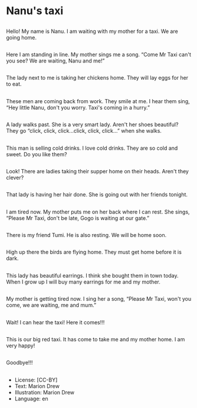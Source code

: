 # Nanu's taxi

##
Hello! My name is Nanu. I am waiting with my mother for a
taxi. We are going home.

##
Here I am standing in line. My mother sings me a song.
“Come Mr Taxi can't you see? We are waiting, Nanu and me!”

##
The lady next to me is taking her chickens home. They will
lay eggs for her to eat.

##
These men are coming back from work. They smile at me. I
hear them sing, “Hey little Nanu, don't you worry. Taxi's
coming in a hurry.”

##
A lady walks past. She is a very smart lady. Aren't her shoes
beautiful? They go “click, click, click...click, click, click...”
when she walks.

##
This man is selling cold drinks. I love cold drinks. They are so
cold and sweet. Do you like them?

##
Look! There are ladies taking their supper home on their
heads. Aren't they clever?

##
That lady is having her hair done. She is going out with her
friends tonight.

##
I am tired now. My mother puts me on her back where I can
rest. She sings, “Please Mr Taxi, don't be late, Gogo is
waiting at our gate.”

##
There is my friend Tumi. He is also resting. We will be home
soon.

##
High up there the birds are flying home. They must get home
before it is dark.

##
This lady has beautiful earrings. I think she bought them in
town today. When I grow up I will buy many earrings for me
and my mother.

##
My mother is getting tired now. I sing her a song, “Please Mr
Taxi, won't you come, we are waiting, me and mum.”

##
Wait! I can hear the taxi! Here it comes!!!

##
This is our big red taxi. It has come to take me and my
mother home. I am very happy!

##
Goodbye!!!

##
* License: [CC-BY]
* Text: Marion Drew
* Illustration: Marion Drew
* Language: en
